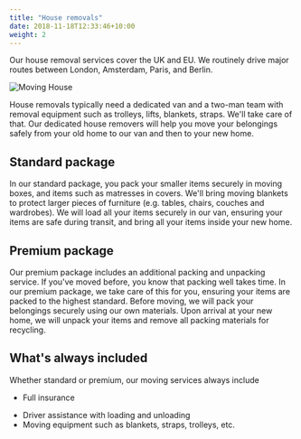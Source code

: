 ```yaml
---
title: "House removals"
date: 2018-11-18T12:33:46+10:00
weight: 2
---
```


Our house removal services cover the UK and EU. We routinely drive major routes between London, Amsterdam, Paris, and Berlin.

![Moving House](/a1move/images/hiveboxx-FwdWO5yEo5s-unsplash.jpg)

House removals typically need a dedicated van and a two-man team with removal equipment such as trolleys, lifts, blankets, straps. We'll take care of that. Our dedicated house removers will help you move your belongings safely from your old home to our van and then to your new home.

## Standard package

In our standard package, you pack your smaller items securely in moving boxes, and items such as matresses in covers. We'll bring moving blankets to protect larger pieces of furniture (e.g. tables, chairs, couches and wardrobes). We will load all your items securely in our van, ensuring your items are safe during transit, and bring all your items inside your new home.

## Premium package

Our premium package includes an additional packing and unpacking service. If you've moved before, you know that packing well takes time. In our premium package, we take care of this for you, ensuring your items are packed to the highest standard. Before moving, we will pack your belongings securely using our own materials. Upon arrival at your new home, we will unpack your items and remove all packing materials for recycling.

## What's always included

Whether standard or premium, our moving services always include

* Full insurance
<!-- * A dedicated and fully trained two-man team -->
* Driver assistance with loading and unloading
* Moving equipment such as blankets, straps, trolleys, etc.

<!-- 
## Example prices

* Student room removal from London to Berling: from £600 (standard package)
* 1 bed flat removal from from London to Paris: from £800 (standard package)
* 3 bed house removal from London to Birmingham: from £XXX (premium package)
-->